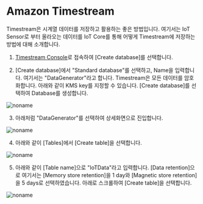 # Amazon Timestream

Timestream은 시계열 데이터를 저장하고 활용하는 좋은 방법입니다. 여기서는 IoT Sensor로 부터 올라오는 데이터를 IoT Core를 통해 어떻게 Timestream에 저장하는 방법에 대해 소개합니다. 

1) [Timestream Console](https://us-east-1.console.aws.amazon.com/timestream/home?region=us-east-1#databases)로 접속하여 [Create database]를 선택합니다. 

2) [Create database]에서 "Standard database"를 선택하고, Name을 입력합니다. 여기서는 "DataGenerator"라고 합니다. Timestream은 모든 데이터를 암호화합니다. 아래와 같이 KMS key를 지정할 수 있습니다. [Create database]를 선택하여 Database를 생성합니다. 

![noname](https://user-images.githubusercontent.com/52392004/177542879-1fcc7c0d-6235-4765-833d-f40f9da68037.png)

3) 아래처럼 "DataGenerator"를 선택하여 상세화면으로 진입합니다. 

![noname](https://user-images.githubusercontent.com/52392004/177543387-25362fa2-192b-4a48-95d6-f9b7d8d57c58.png)

4) 아래와 같이 [Tables]에서 [Create table]을 선택합니다.

![noname](https://user-images.githubusercontent.com/52392004/177543801-65989cc8-eedd-4a9b-8cce-86a40759d61b.png)

5) 아래와 같이 [Table name]으로 "IoTData"라고 입력합니다. [Data retention]으로 여기서는 [Memory store retention]을 1 day와 [Magnetic store retention]을 5 days로 선택하였습니다. 아래로 스크롤하여 [Create table]을 선택합니다. 


![noname](https://user-images.githubusercontent.com/52392004/177544412-ae7b8bfd-3579-442c-b5b3-7cf9bd470f2b.png)

